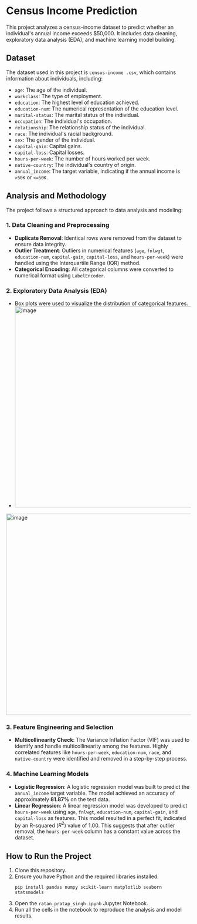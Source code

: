 # Census Income Prediction

This project analyzes a census-income dataset to predict whether an individual's annual income exceeds $50,000. It includes data cleaning, exploratory data analysis (EDA), and machine learning model building.

## Dataset

The dataset used in this project is `census-income .csv`, which contains information about individuals, including:

-   `age`: The age of the individual.
-   `workclass`: The type of employment.
-   `education`: The highest level of education achieved.
-   `education-num`: The numerical representation of the education level.
-   `marital-status`: The marital status of the individual.
-   `occupation`: The individual's occupation.
-   `relationship`: The relationship status of the individual.
-   `race`: The individual's racial background.
-   `sex`: The gender of the individual.
-   `capital-gain`: Capital gains.
-   `capital-loss`: Capital losses.
-   `hours-per-week`: The number of hours worked per week.
-   `native-country`: The individual's country of origin.
-   `annual_income`: The target variable, indicating if the annual income is `>50K` or `<=50K`.

## Analysis and Methodology

The project follows a structured approach to data analysis and modeling:

### 1. Data Cleaning and Preprocessing

-   **Duplicate Removal**: Identical rows were removed from the dataset to ensure data integrity.
-   **Outlier Treatment**: Outliers in numerical features (`age`, `fnlwgt`, `education-num`, `capital-gain`, `capital-loss`, and `hours-per-week`) were handled using the Interquartile Range (IQR) method.
-   **Categorical Encoding**: All categorical columns were converted to numerical format using `LabelEncoder`.

### 2. Exploratory Data Analysis (EDA)

-   Box plots were used to visualize the distribution of categorical features.
-   <img width="707" height="547" alt="image" src="https://github.com/user-attachments/assets/199ea235-ab13-43b5-8bc0-e6e637374a85" />
<img width="931" height="548" alt="image" src="https://github.com/user-attachments/assets/9ec4c2fb-5100-4111-b59c-ad9094da9584" />




### 3. Feature Engineering and Selection

-   **Multicollinearity Check**: The Variance Inflation Factor (VIF) was used to identify and handle multicollinearity among the features. Highly correlated features like `hours-per-week`, `education-num`, `race`, and `native-country` were identified and removed in a step-by-step process.

### 4. Machine Learning Models

-   **Logistic Regression**: A logistic regression model was built to predict the `annual_income` target variable. The model achieved an accuracy of approximately **81.87%** on the test data.
-   **Linear Regression**: A linear regression model was developed to predict `hours-per-week` using `age`, `fnlwgt`, `education-num`, `capital-gain`, and `capital-loss` as features. This model resulted in a perfect fit, indicated by an R-squared ($R^2$) value of 1.00. This suggests that after outlier removal, the `hours-per-week` column has a constant value across the dataset.

## How to Run the Project

1.  Clone this repository.
2.  Ensure you have Python and the required libraries installed.
    ```
    pip install pandas numpy scikit-learn matplotlib seaborn statsmodels
    ```
3.  Open the `ratan_pratap_singh.ipynb` Jupyter Notebook.
4.  Run all the cells in the notebook to reproduce the analysis and model results.
